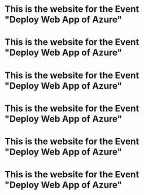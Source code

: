 # This is the website for the Event "Deploy Web App of Azure"
# This is the website for the Event "Deploy Web App of Azure"
# This is the website for the Event "Deploy Web App of Azure"
# This is the website for the Event "Deploy Web App of Azure"
# This is the website for the Event "Deploy Web App of Azure"
# This is the website for the Event "Deploy Web App of Azure"